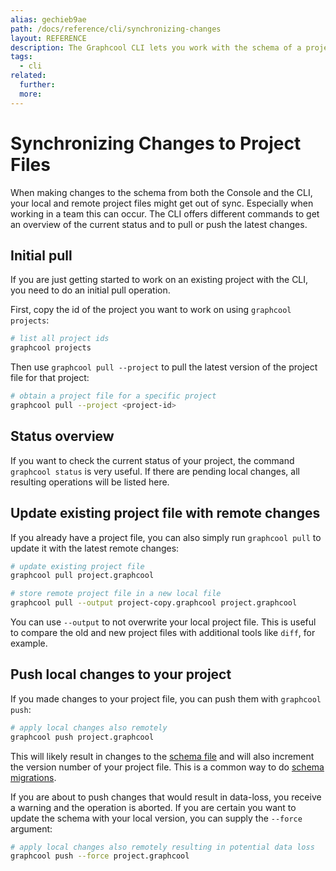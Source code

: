 ```yaml
---
alias: gechieb9ae
path: /docs/reference/cli/synchronizing-changes
layout: REFERENCE
description: The Graphcool CLI lets you work with the schema of a project. You can easily create a new project or update the schema of an existing one.
tags:
  - cli
related:
  further:
  more:
---
```


# Synchronizing Changes to Project Files

When making changes to the schema from both the Console and the CLI, your local and remote project files might get out of sync. Especially when working in a team this can occur. The CLI offers different commands to get an overview of the current status and to pull or push the latest changes.

## Initial pull

If you are just getting started to work on an existing project with the CLI, you need to do an initial pull operation.

First, copy the id of the project you want to work on using `graphcool projects`:

```sh
# list all project ids
graphcool projects
```

Then use `graphcool pull --project` to pull the latest version of the project file for that project:

```sh
# obtain a project file for a specific project
graphcool pull --project <project-id>
```

## Status overview

If you want to check the current status of your project, the command `graphcool status` is very useful. If there are pending local changes, all resulting operations will be listed here.

## Update existing project file with remote changes

If you already have a project file, you can also simply run `graphcool pull` to update it with the latest remote changes:

```sh
# update existing project file
graphcool pull project.graphcool

# store remote project file in a new local file
graphcool pull --output project-copy.graphcool project.graphcool
```

You can use `--output` to not overwrite your local project file. This is useful to compare the old and new project files with additional tools like `diff`, for example.

## Push local changes to your project

If you made changes to your project file, you can push them with `graphcool push`:

```sh
# apply local changes also remotely
graphcool push project.graphcool
```

This will likely result in changes to the [schema file](!alias-ahwoh2fohj) and will also increment the version number of your project file. This is a common way to do [schema migrations](!alias-paesahku9t).

If you are about to push changes that would result in data-loss, you receive a warning and the operation is aborted. If you are certain you want to update the schema with your local version, you can supply the `--force` argument:

```sh
# apply local changes also remotely resulting in potential data loss
graphcool push --force project.graphcool
```

